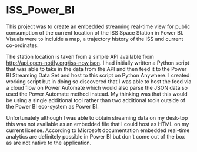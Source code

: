 # ISS_Power_BI

This project was to create an embedded streaming real-time view for public consumption of the current location of the ISS Space Station in Power BI. Visuals were to incluide  a map, a trajectory history of the ISS and current co-ordinates. 

The station location is taken from a simple API available from http://api.open-notify.org/iss-now.json.  I had initially written a Python script that was able to take in the data from the API and then feed it to the Power BI Streaming Data Set and host to this script on Python Anywhere. I created working script but in doing so discovered that I was able to host the feed via a cloud flow on Power Automate which would also parse the JSON data so used the Power Automate method instead. My thinking was that this would be using a single additional tool rather than two additional tools outside of the Power BI eco-system as Power BI.

Unfortunately although I was able to obtain streaming data on my desk-top this was not available as an embedded file that I could host as HTML on my current license. According to Microsoft documentation embedded real-time analytics are definitely possible in Power BI but don't come out of the box as are not native to the application. 
